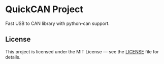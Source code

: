 # QuickCAN Project

Fast USB to CAN library with python-can support.

## License

This project is licensed under the MIT License — see the [LICENSE](LICENSE) file for details.

